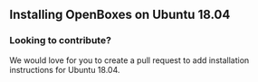 ## Installing OpenBoxes on Ubuntu 18.04


### Looking to contribute? 
We would love for you to create a pull request to add installation instructions for Ubuntu 18.04.